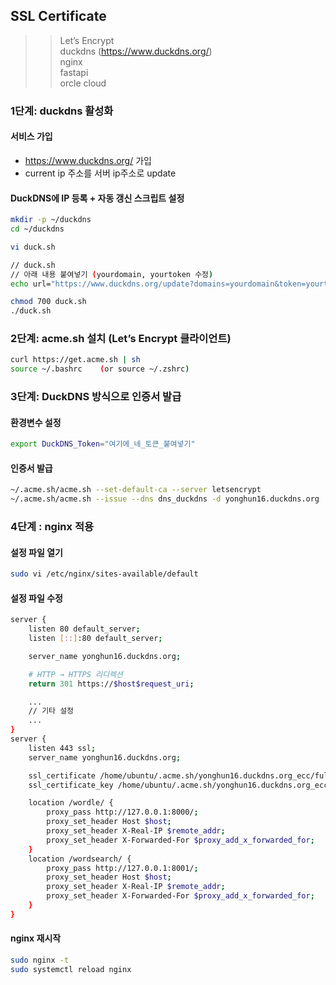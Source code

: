 ## SSL Certificate
>> Let’s Encrypt  <br />
>> duckdns (https://www.duckdns.org/)  <br />
>> nginx  <br />
>> fastapi  <br />
>> orcle cloud  <br />

### 1단계: duckdns 활성화
#### 서비스 가입
- https://www.duckdns.org/ 가입
- current ip 주소를 서버 ip주소로 update

####  DuckDNS에 IP 등록 + 자동 갱신 스크립트 설정
```bash
mkdir -p ~/duckdns
cd ~/duckdns

vi duck.sh
```

```bash
// duck.sh
// 아래 내용 붙여넣기 (yourdomain, yourtoken 수정)
echo url="https://www.duckdns.org/update?domains=yourdomain&token=yourtoken&ip=" | curl -k -o ~/duckdns/duck.log -K -

```

```bash
chmod 700 duck.sh
./duck.sh
```

### 2단계: acme.sh 설치 (Let’s Encrypt 클라이언트)
```bash
curl https://get.acme.sh | sh
source ~/.bashrc    (or source ~/.zshrc)
```

### 3단계: DuckDNS 방식으로 인증서 발급
#### 환경변수 설정
```bash
export DuckDNS_Token="여기에_네_토큰_붙여넣기"
```

#### 인증서 발급
```bash
~/.acme.sh/acme.sh --set-default-ca --server letsencrypt
~/.acme.sh/acme.sh --issue --dns dns_duckdns -d yonghun16.duckdns.org
```


### 4단계 : nginx 적용
#### 설정 파일 열기
```bash
sudo vi /etc/nginx/sites-available/default
```

#### 설정 파일 수정
```bash
server {
    listen 80 default_server;
    listen [::]:80 default_server;

    server_name yonghun16.duckdns.org;

    # HTTP → HTTPS 리디렉션
    return 301 https://$host$request_uri;

    ...
    // 기타 설정
    ...
}
server {
    listen 443 ssl;
    server_name yonghun16.duckdns.org;

    ssl_certificate /home/ubuntu/.acme.sh/yonghun16.duckdns.org_ecc/fullchain.cer;
    ssl_certificate_key /home/ubuntu/.acme.sh/yonghun16.duckdns.org_ecc/yonghun16.duckdns.org.key;

    location /wordle/ {
        proxy_pass http://127.0.0.1:8000/;
        proxy_set_header Host $host;
        proxy_set_header X-Real-IP $remote_addr;
        proxy_set_header X-Forwarded-For $proxy_add_x_forwarded_for;
    }
    location /wordsearch/ {
        proxy_pass http://127.0.0.1:8001/;
        proxy_set_header Host $host;
        proxy_set_header X-Real-IP $remote_addr;
        proxy_set_header X-Forwarded-For $proxy_add_x_forwarded_for;
    }
}
```

#### nginx 재시작
```bash
sudo nginx -t
sudo systemctl reload nginx
```

